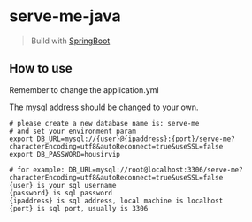 # serve-me-java

> Build with [SpringBoot](https://spring.io/projects/spring-boot/)

## How to use

Remember to change the application.yml

The mysql address should be changed to your own.

```shell
# please create a new database name is: serve-me
# and set your environment param
export DB_URL=mysql://{user}@{ipaddress}:{port}/serve-me?characterEncoding=utf8&autoReconnect=true&useSSL=false
export DB_PASSWORD=housirvip

# for example: DB_URL=mysql://root@localhost:3306/serve-me?characterEncoding=utf8&autoReconnect=true&useSSL=false
{user} is your sql username
{password} is sql password
{ipaddress} is sql address, local machine is localhost
{port} is sql port, usually is 3306
```
